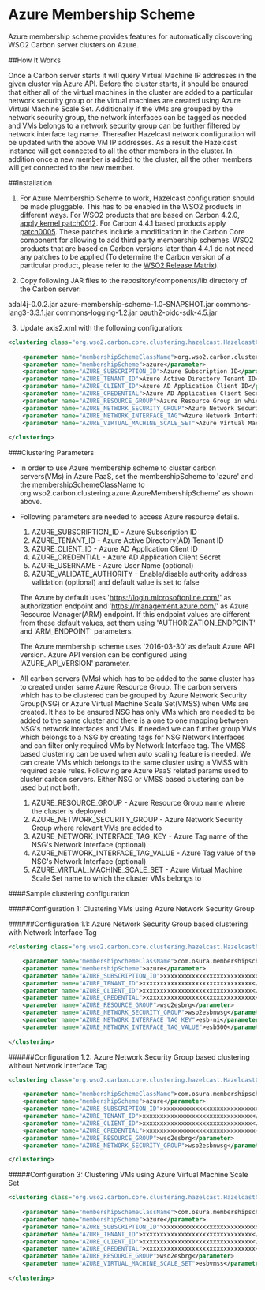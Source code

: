 # Azure Membership Scheme

Azure membership scheme provides features for automatically discovering WSO2 Carbon server clusters on Azure.

##How It Works

Once a Carbon server starts it will query Virtual Machine IP addresses in the given cluster via Azure API. Before the cluster starts, it should be ensured that either all of the virtual machines in the cluster are added to a particular network security group or the virtual machines are created using Azure Virtual Machine Scale Set. Additionally if the VMs are grouped by the network security group, the network interfaces can be tagged as needed and VMs belongs to a network security group can be further filtered by network interface tag name. Thereafter Hazelcast network configuration will be updated with the above VM IP addresses. As a result the Hazelcast instance will get connected to all the other members in the cluster. In addition once a new member is added to the cluster, all the other members will get connected to the new member.

##Installation

1. For Azure Membership Scheme to work, Hazelcast configuration should be made pluggable. This has to be enabled in the WSO2 products in different ways. For WSO2 products that are based on Carbon 4.2.0, [apply kernel patch0012](https://docs.wso2.com/display/Carbon420/Applying+a+Patch+to+the+Kernel). For Carbon 4.4.1 based products apply [patch0005](http://product-dist.wso2.com/downloads/carbon/4.4.1/patch0005/WSO2-CARBON-PATCH-4.4.1-0005.zip). These patches include a modification in the Carbon Core component for allowing to add third party membership schemes. WSO2 products that are based on Carbon versions later than 4.4.1 do not need any patches to be applied (To determine the Carbon version of a particular product, please refer to the [WSO2 Release Matrix](http://wso2.com/products/carbon/release-matrix/)).

2. Copy following JAR files to the repository/components/lib directory of the Carbon server:

adal4j-0.0.2.jar
azure-membership-scheme-1.0-SNAPSHOT.jar
commons-lang3-3.3.1.jar
commons-logging-1.2.jar
oauth2-oidc-sdk-4.5.jar

3. Update axis2.xml with the following configuration:
 
```xml
<clustering class="org.wso2.carbon.core.clustering.hazelcast.HazelcastClusteringAgent" enable="true">
    
    <parameter name="membershipSchemeClassName">org.wso2.carbon.clustering.azure.AzureMembershipScheme</parameter>
    <parameter name="membershipScheme">azure</parameter>
    <parameter name="AZURE_SUBSCRIPTION_ID">Azure Subscription ID</parameter>
    <parameter name="AZURE_TENANT_ID">Azure Active Directory Tenant ID</parameter>
    <parameter name="AZURE_CLIENT_ID">Azure AD Application Client ID</parameter>
    <parameter name="AZURE_CREDENTIAL">Azure AD Application Client Secret</parameter>
    <parameter name="AZURE_RESOURCE_GROUP">Azure Resource Group in which your cluster is deployed</parameter>
    <parameter name="AZURE_NETWORK_SECURITY_GROUP">Azure Network Security Group of cluster VMs</parameter>
    <parameter name="AZURE_NETWORK_INTERFACE_TAG">Azure Network Interface Tag name of the VMs in the cluster</parameter>
    <parameter name="AZURE_VIRTUAL_MACHINE_SCALE_SET">Azure Virtual Machine Scale Set name to which the cluster VMs belongs to</parameter>
  
</clustering> 
```
  
###Clustering Parameters

* In order to use Azure membership scheme to cluster carbon servers(VMs) in Azure PaaS, set the membershipScheme to 'azure' and the membershipSchemeClassName to org.wso2.carbon.clustering.azure.AzureMembershipScheme' as shown above.

* Following parameters are needed to access Azure resource details.
    1. AZURE_SUBSCRIPTION_ID - Azure Subscription ID
    2. AZURE_TENANT_ID - Azure Active Directory(AD) Tenant ID
    3. AZURE_CLIENT_ID - Azure AD Application Client ID
    4. AZURE_CREDENTIAL - Azure AD Application Client Secret
    5. AZURE_USERNAME - Azure User Name (optional)
    6. AZURE_VALIDATE_AUTHORITY - Enable/disable authority address validation (optional) and default value is set to false
   
   The Azure by default uses 'https://login.microsoftonline.com/' as authorization endpoint and 'https://management.azure.com/' as Azure Resource Manager(ARM) endpoint. If this endpoint values are different from these default values, set them using 'AUTHORIZATION_ENDPOINT' and 'ARM_ENDPOINT' parameters.
      
   The Azure membership scheme uses '2016-03-30' as default Azure API version. Azure API version can be configured using 'AZURE_API_VERSION' parameter.
   

* All carbon servers (VMs) which has to be added to the same cluster has to created under same Azure Resource Group. The carbon servers which has to be clustered can be grouped by Azure Network Security Group(NSG) or Azure Virtual Machine Scale Set(VMSS) when VMs are created.
It has to be ensured NSG has only VMs which are needed to be added to the same cluster and there is a one to one mapping between NSG's network interfaces and VMs. If needed we can further group VMs which belongs to a NSG by creating tags for NSG Network Interfaces and can filter only required VMs by Network Interface tag.
The VMSS based clustering can be used when auto scaling feature is needed. We can create VMs which belongs to the same cluster using a VMSS with required scale rules. Following are Azure PaaS related params used to cluster carbon servers. Either NSG or VMSS based clustering can be used but not both.
    1. AZURE_RESOURCE_GROUP - Azure Resource Group name where the cluster is deployed
    2. AZURE_NETWORK_SECURITY_GROUP - Azure Network Security Group where relevant VMs are added to
    3. AZURE_NETWORK_INTERFACE_TAG_KEY - Azure Tag name of the NSG's Network Interface (optional)
    4. AZURE_NETWORK_INTERFACE_TAG_VALUE - Azure Tag value of the NSG's Network Interface (optional)
    5. AZURE_VIRTUAL_MACHINE_SCALE_SET - Azure Virtual Machine Scale Set name to which the cluster VMs belongs to


####Sample clustering configuration
  
#####Configuration 1: Clustering VMs using Azure Network Security Group 

######Configuration 1.1: Azure Network Security Group based clustering with Network Interface Tag

```xml
<clustering class="org.wso2.carbon.core.clustering.hazelcast.HazelcastClusteringAgent" enable="true">

    <parameter name="membershipSchemeClassName">com.osura.membershipscheme.azure.AzureMembershipScheme</parameter>
    <parameter name="membershipScheme">azure</parameter>
    <parameter name="AZURE_SUBSCRIPTION_ID">xxxxxxxxxxxxxxxxxxxxxxxxxxxxxxx</parameter>
    <parameter name="AZURE_TENANT_ID">xxxxxxxxxxxxxxxxxxxxxxxxxxxxxxx</parameter>
    <parameter name="AZURE_CLIENT_ID">xxxxxxxxxxxxxxxxxxxxxxxxxxxxxxx</parameter>
    <parameter name="AZURE_CREDENTIAL">xxxxxxxxxxxxxxxxxxxxxxxxxxxxxxx</parameter>
    <parameter name="AZURE_RESOURCE_GROUP">wso2esbrg</parameter>
    <parameter name="AZURE_NETWORK_SECURITY_GROUP">wso2esbnwsg</parameter>
    <parameter name="AZURE_NETWORK_INTERFACE_TAG_KEY">esb-ni</parameter>
    <parameter name="AZURE_NETWORK_INTERFACE_TAG_VALUE">esb500</parameter>
 
</clustering>
```

######Configuration 1.2: Azure Network Security Group based clustering without Network Interface Tag
  
```xml
<clustering class="org.wso2.carbon.core.clustering.hazelcast.HazelcastClusteringAgent" enable="true">

    <parameter name="membershipSchemeClassName">com.osura.membershipscheme.azure.AzureMembershipScheme</parameter>
    <parameter name="membershipScheme">azure</parameter>
    <parameter name="AZURE_SUBSCRIPTION_ID">xxxxxxxxxxxxxxxxxxxxxxxxxxxxxxx</parameter>
    <parameter name="AZURE_TENANT_ID">xxxxxxxxxxxxxxxxxxxxxxxxxxxxxxx</parameter>
    <parameter name="AZURE_CLIENT_ID">xxxxxxxxxxxxxxxxxxxxxxxxxxxxxxx</parameter>
    <parameter name="AZURE_CREDENTIAL">xxxxxxxxxxxxxxxxxxxxxxxxxxxxxxx</parameter>
    <parameter name="AZURE_RESOURCE_GROUP">wso2esbrg</parameter>
    <parameter name="AZURE_NETWORK_SECURITY_GROUP">wso2esbnwsg</parameter>

</clustering>
```

  
#####Configuration 3: Clustering VMs using Azure Virtual Machine Scale Set
  
```xml
<clustering class="org.wso2.carbon.core.clustering.hazelcast.HazelcastClusteringAgent" enable="true">
 
    <parameter name="membershipSchemeClassName">com.osura.membershipscheme.azure.AzureMembershipScheme</parameter>
    <parameter name="membershipScheme">azure</parameter>
    <parameter name="AZURE_SUBSCRIPTION_ID">xxxxxxxxxxxxxxxxxxxxxxxxxxxxxxx</parameter>
    <parameter name="AZURE_TENANT_ID">xxxxxxxxxxxxxxxxxxxxxxxxxxxxxxx</parameter>
    <parameter name="AZURE_CLIENT_ID">xxxxxxxxxxxxxxxxxxxxxxxxxxxxxxx</parameter>
    <parameter name="AZURE_CREDENTIAL">xxxxxxxxxxxxxxxxxxxxxxxxxxxxxxx</parameter>
    <parameter name="AZURE_RESOURCE_GROUP">wso2esbrg</parameter>
    <parameter name="AZURE_VIRTUAL_MACHINE_SCALE_SET">esbvmss</parameter>
 
</clustering>
```
